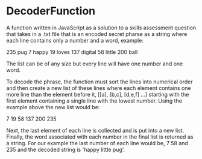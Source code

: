 # DecoderFunction
A function written in JavaScript as a solution to a skills assessment question that takes in a .txt file that is an encoded secret pharse as a string where each line contains only a number and a word, example: 

235 pug
7 happy
19 loves
137 digital
58 little
200 ball

The list can be of any size but every line will have one number and one word.

To decode the phrase, the function must sort the lines into numerical order and then create a new list of these lines where each element contains one more line than the element before it, [[a], [b,c], [d,e,f] ...] starting with the first element containing a single line with the lowest number.  Using the example above the new list would be: 

7
19 58
137 200 235

Next, the last element of each line is collected and is put into a new list. Finally, the word associated with each number in the final list is returned as a string. For our example the last number of each line would be, 7 58 and 235 and the decoded string is 'happy little pug'.  

